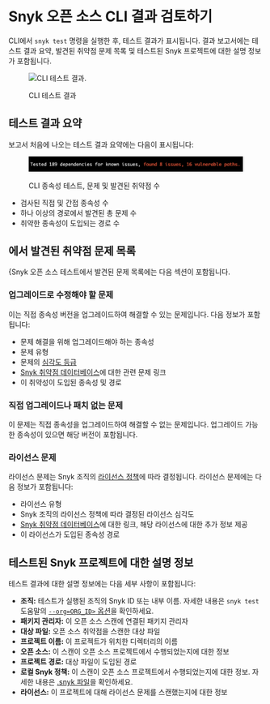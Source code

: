 # Snyk 오픈 소스 CLI 결과 검토하기

CLI에서 `snyk test` 명령을 실행한 후, 테스트 결과가 표시됩니다. 결과 보고서에는 테스트 결과 요약, 발견된 취약점 문제 목록 및 테스트된 Snyk 프로젝트에 대한 설명 정보가 포함됩니다.

<figure><img src="https://docs.snyk.io/~gitbook/image?url=https%3A%2F%2F2533899886-files.gitbook.io%2F%7E%2Ffiles%2Fv0%2Fb%2Fgitbook-x-prod.appspot.com%2Fo%2Fspaces%252F-MdwVZ6HOZriajCf5nXH%252Fuploads%252Fgit-blob-e0c6f7f5e41fee82a3937332d9c66094f2972ce1%252Fimage%2520%28107%29%2520%281%29%2520%281%29%2520%281%29%2520%281%29%2520%281%29%2520%281%29%2520%281%29%2520%281%29%2520%281%29%2520%281%29%2520%281%29%2520%281%29%2520%281%29%2520%281%29%2520%281%29%2520%282%29%2520%281%29%2520%282%29.png%3Falt%3Dmedia&#x26;width=768&#x26;dpr=4&#x26;quality=100&#x26;sign=d4492bdb&#x26;sv=2" alt="CLI 테스트 결과."><figcaption><p>CLI 테스트 결과</p></figcaption></figure>

## 테스트 결과 요약

보고서 처음에 나오는 테스트 결과 요약에는 다음이 표시됩니다:

<figure><img src="../../../.gitbook/assets/image (463).png" alt="CLI 종속성 테스트, 문제 및 발견된 취약점 수."><figcaption><p>CLI 종속성 테스트, 문제 및 발견된 취약점 수</p></figcaption></figure>

* 검사된 직접 및 간접 종속성 수
* 하나 이상의 경로에서 발견된 총 문제 수
* 취약한 종속성이 도입되는 경로 수

## 에서 발견된 취약점 문제 목록

{Snyk 오픈 소스 테스트에서 발견된 문제 목록에는 다음 섹션이 포함됩니다.

### 업그레이드로 수정해야 할 문제

이는 직접 종속성 버전을 업그레이드하여 해결할 수 있는 문제입니다. 다음 정보가 포함됩니다:

* 문제 해결을 위해 업그레이드해야 하는 종속성
* 문제 유형
* 문제의 [심각도 등급](../../../manage-risk/prioritize-issues-for-fixing/severity-levels.md)
* [Snyk 취약점 데이터베이스](https://security.snyk.io/)에 대한 관련 문제 링크
* 이 취약성이 도입된 종속성 및 경로

### 직접 업그레이드나 패치 없는 문제

이 문제는 직접 종속성을 업그레이드하여 해결할 수 없는 문제입니다. 업그레이드 가능한 종속성이 있으면 해당 버전이 포함됩니다.

### 라이선스 문제

라이선스 문제는 Snyk 조직의 [라이선스 정책](../../../manage-risk/policies/license-policies/)에 따라 결정됩니다. 라이선스 문제에는 다음 정보가 포함됩니다:

* 라이선스 유형
* Snyk 조직의 라이선스 정책에 따라 결정된 라이선스 심각도
* [Snyk 취약점 데이터베이스](https://security.snyk.io/)에 대한 링크, 해당 라이선스에 대한 추가 정보 제공
* 이 라이선스가 도입된 종속성 경로

## 테스트된 Snyk 프로젝트에 대한 설명 정보

테스트 결과에 대한 설명 정보에는 다음 세부 사항이 포함됩니다:

* **조직:** 테스트가 실행된 조직의 Snyk ID 또는 내부 이름. 자세한 내용은 `snyk test` 도움말의 [`--org=ORG_ID>` 옵션](../../commands/test.md#org-less-than-org_id-greater-than)을 확인하세요.
* **패키지 관리자:** 이 오픈 소스 스캔에 연결된 패키지 관리자
* **대상 파일:** 오픈 소스 취약점을 스캔한 대상 파일
* **프로젝트 이름:** 이 프로젝트가 위치한 디렉터리의 이름
* **오픈 소스:** 이 스캔이 오픈 소스 프로젝트에서 수행되었는지에 대한 정보
* **프로젝트 경로:** 대상 파일이 도입된 경로
* **로컬 Snyk 정책:** 이 스캔이 오픈 소스 프로젝트에서 수행되었는지에 대한 정보. 자세한 내용은 [.snyk 파일](../../../manage-risk/policies/the-.snyk-file.md)을 확인하세요.
* **라이선스:** 이 프로젝트에 대해 라이선스 문제를 스캔했는지에 대한 정보
